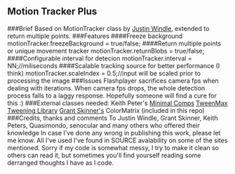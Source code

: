 Motion Tracker Plus
-----

###Brief
Based on MotionTracker class by [Justin Windle](http://blog.soulwire.co.uk), extended to return multiple points.
###Features
####Freeze background
	motionTracker.freezeBackground = true/false;
####Return multiple points or unique movement tracker
	motionTracker.returnBlobs = true/false;
####Configurable interval for detecion
	motionTracker.interval = NN;//miliseconds
####Scalable tracking source for better performance (I think)
	motionTracker.scaleIndex = 0.5;//input will be scaled prior to processing the image
###Issues
Flashplayer sacrifices camera fps when dealing with iterations. When camera fps drops, the whole detection
process falls to a laggy response. Hopefully someone will find a cure for this :)
###External classes needed:
Keith Peter's [Minimal Comps](http://www.minimalcomps.com/)
[TweenMax Tweening Library](http://www.greensock.com/tweenmax/)
[Grant Skinner's](http://gskinner.com/blog) ColorMatrix (included in this repo)
###Credits, thanks and comments
To Justin Windle, Grant Skinner, Keith Peters, Quasimondo, senocular and many others who offered their knowledge
In case I've done any wrong in publishing this work, please let me know. All I've used I've found in SOURCE
avalability on some of the sites mentioned.
Sorry if my code is somewhat messy, I try to make it clean so others can read it, but sometimes
you'll find yourself reading some derranged thoughts I have as I code.
